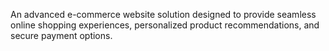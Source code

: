 An advanced e-commerce website solution designed to provide seamless online shopping experiences, personalized product recommendations, and secure payment options.

